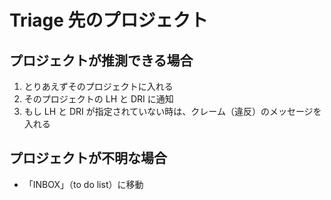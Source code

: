 # Triage 先のプロジェクト

## プロジェクトが推測できる場合
1. とりあえずそのプロジェクトに入れる
2. そのプロジェクトの LH と DRI に通知
3. もし LH と DRI が指定されていない時は、クレーム（違反）のメッセージを入れる

## プロジェクトが不明な場合
- 「INBOX」（to do list）に移動


